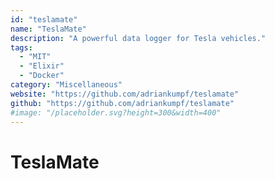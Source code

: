 ```yaml
---
id: "teslamate"
name: "TeslaMate"
description: "A powerful data logger for Tesla vehicles."
tags:
  - "MIT"
  - "Elixir"
  - "Docker"
category: "Miscellaneous"
website: "https://github.com/adriankumpf/teslamate"
github: "https://github.com/adriankumpf/teslamate"
#image: "/placeholder.svg?height=300&width=400"
---
```


# TeslaMate
